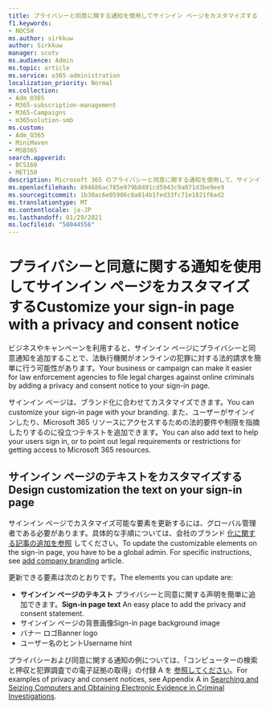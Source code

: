 ```yaml
---
title: プライバシーと同意に関する通知を使用してサインイン ページをカスタマイズする
f1.keywords:
- NOCSH
ms.author: sirkkuw
author: Sirkkuw
manager: scotv
ms.audience: Admin
ms.topic: article
ms.service: o365-administration
localization_priority: Normal
ms.collection:
- Adm_O365
- M365-subscription-management
- M365-Campaigns
- m365solution-smb
ms.custom:
- Adm_O365
- MiniMaven
- MSB365
search.appverid:
- BCS160
- MET150
description: Microsoft 365 のプライバシーと同意に関する通知を使用して、サインイン ページをカスタマイズします。
ms.openlocfilehash: 894686ac785e979b8491cd5943c9a071d3be9ee9
ms.sourcegitcommit: 1b30ac6e05906c8a014b1fed33fc71e1821f6ad2
ms.translationtype: MT
ms.contentlocale: ja-JP
ms.lasthandoff: 01/29/2021
ms.locfileid: "50044556"
---
```

# <a name="customize-your-sign-in-page-with-a-privacy-and-consent-notice"></a><span data-ttu-id="cb730-103">プライバシーと同意に関する通知を使用してサインイン ページをカスタマイズする</span><span class="sxs-lookup"><span data-stu-id="cb730-103">Customize your sign-in page with a privacy and consent notice</span></span>

<span data-ttu-id="cb730-104">ビジネスやキャンペーンを利用すると、サインイン ページにプライバシーと同意通知を追加することで、法執行機関がオンラインの犯罪に対する法的請求を簡単に行う可能性があります。</span><span class="sxs-lookup"><span data-stu-id="cb730-104">Your business or campaign can make it easier for law enforcement agencies to file legal charges against online criminals by adding a privacy and consent notice to your sign-in page.</span></span>

<span data-ttu-id="cb730-105">サインイン ページは、ブランド化に合わせてカスタマイズできます。</span><span class="sxs-lookup"><span data-stu-id="cb730-105">You can customize your sign-in page with your branding.</span></span> <span data-ttu-id="cb730-106">また、ユーザーがサインインしたり、Microsoft 365 リソースにアクセスするための法的要件や制限を指摘したりするのに役立つテキストを追加できます。</span><span class="sxs-lookup"><span data-stu-id="cb730-106">You can also add text to help your users sign in, or to point out legal requirements or restrictions for getting access to Microsoft 365 resources.</span></span>

## <a name="design-customization-the-text-on-your-sign-in-page"></a><span data-ttu-id="cb730-107">サインイン ページのテキストをカスタマイズする</span><span class="sxs-lookup"><span data-stu-id="cb730-107">Design customization the text on your sign-in page</span></span>

<span data-ttu-id="cb730-108">サインイン ページでカスタマイズ可能な要素を更新するには、グローバル管理者である必要があります。具体的な手順については、会社のブランド [化に関する記事の追加を参照](https://docs.microsoft.com/azure/active-directory/fundamentals/customize-branding) してください。</span><span class="sxs-lookup"><span data-stu-id="cb730-108">To update the customizable elements on the sign-in page, you have to be a global admin. For specific instructions, see [add company branding](https://docs.microsoft.com/azure/active-directory/fundamentals/customize-branding) article.</span></span>

<span data-ttu-id="cb730-109">更新できる要素は次のとおりです。</span><span class="sxs-lookup"><span data-stu-id="cb730-109">The elements you can update are:</span></span>

- <span data-ttu-id="cb730-110">**サインイン ページのテキスト** プライバシーと同意に関する声明を簡単に追加できます。</span><span class="sxs-lookup"><span data-stu-id="cb730-110">**Sign-in page text** An easy place to add the privacy and consent statement.</span></span>
- <span data-ttu-id="cb730-111">サインイン ページの背景画像</span><span class="sxs-lookup"><span data-stu-id="cb730-111">Sign-in page background image</span></span>
- <span data-ttu-id="cb730-112">バナー ロゴ</span><span class="sxs-lookup"><span data-stu-id="cb730-112">Banner logo</span></span>
- <span data-ttu-id="cb730-113">ユーザー名のヒント</span><span class="sxs-lookup"><span data-stu-id="cb730-113">Username hint</span></span>

<span data-ttu-id="cb730-114">プライバシーおよび同意に関する通知の例については、「コンピューターの検索と押収と犯罪調査での電子証拠の取得」の付録 A を [参照してください](https://www.justice.gov/sites/default/files/criminal-ccips/legacy/2015/01/14/ssmanual2009.pdf)。</span><span class="sxs-lookup"><span data-stu-id="cb730-114">For examples of privacy and consent notices, see Appendix A in [Searching and Seizing Computers and Obtaining Electronic Evidence in Criminal Investigations](https://www.justice.gov/sites/default/files/criminal-ccips/legacy/2015/01/14/ssmanual2009.pdf).</span></span>